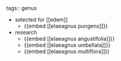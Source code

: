 tags:: genus

- selected for [[edem]]
	- {{embed [[elaeagnus pungens]]}}
- research
	- {{embed [[elaeagnus angustifolia]]}}
	- {{embed [[elaeagnus umbellata]]}}
	- {{embed [[elaeagnus multiflora]]}}